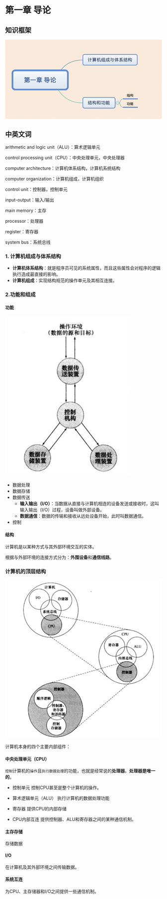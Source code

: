 # 第一章 导论

## 知识框架
![](https://github.com/SolerHo/COADP/blob/master/Chapter01/Images/%E7%AC%AC%E4%B8%80%E7%AB%A0%20%E5%AF%BC%E8%AE%BA.png)

## 中英文词
arithmetic and logic unit（ALU）：算术逻辑单元

control processing unit（CPU）：中央处理单元，中央处理器

computer architecture：计算机体系结构，计算机系统结构

computer organization：计算机组成，计算机组织

control unit：控制器，控制单元

input-output：输入/输出

main memory：主存

processor：处理器

register：寄存器

system bus：系统总线


### 1. 计算机组成与体系结构
- **计算机体系结构**：就是程序员可见的系统属性，而且这些属性会对程序的逻辑执行造成最直接的影响。
- **计算机组成**：实现结构规范的操作单元及其相互连接。


### 2.功能和组成

#### 功能
![](https://github.com/SolerHo/COADP/blob/master/Chapter01/Images/%E8%AE%A1%E7%AE%97%E6%9C%BA%E7%9A%84%E5%8A%9F%E8%83%BD.png)

- 数据处理
- 数据存储
- 数据传送
    - **输入输出（I/O）**：当数据从直接与计算机相连的设备发送或接收时，这叫输入输出（I/O）过程，设备叫做外部设备。
    - **数据通信**：数据的传输和接收从远处设备开始，此时叫数据通信。
- 控制

#### 结构
计算机是以某种方式与其外部环境交互的实体。

根据与外部环境的连接方式分为：**外围设备**和**通信线路**。

### 计算机的顶层结构
![](https://github.com/SolerHo/COADP/blob/master/Chapter01/Images/%E8%AE%A1%E7%AE%97%E6%9C%BA%E7%9A%84%E9%A1%B6%E5%B1%82%E7%BB%93%E6%9E%84.png)

计算机本身的四个主要内部组件：
#### 中央处理单元（CPU）
`控制`计算机的`操作`且`执行数据处理`的功能，也就是经常说的**处理器**。**处理器是唯一的**。

- 控制单元
控制CPU甚至是整个计算机的操作。

- 算术逻辑单元（ALU）
执行计算机的数据处理功能

- 寄存器
提供CPU的内部存储
- CPU内部互连
提供控制器、ALU和寄存器之间的某种通信机制。



#### 主存存储
存储数据
#### I/O
在计算机及其外部环境之间传输数据。
#### 系统互连
为CPU、主存储器和I/O之间提供一些通信机制。

